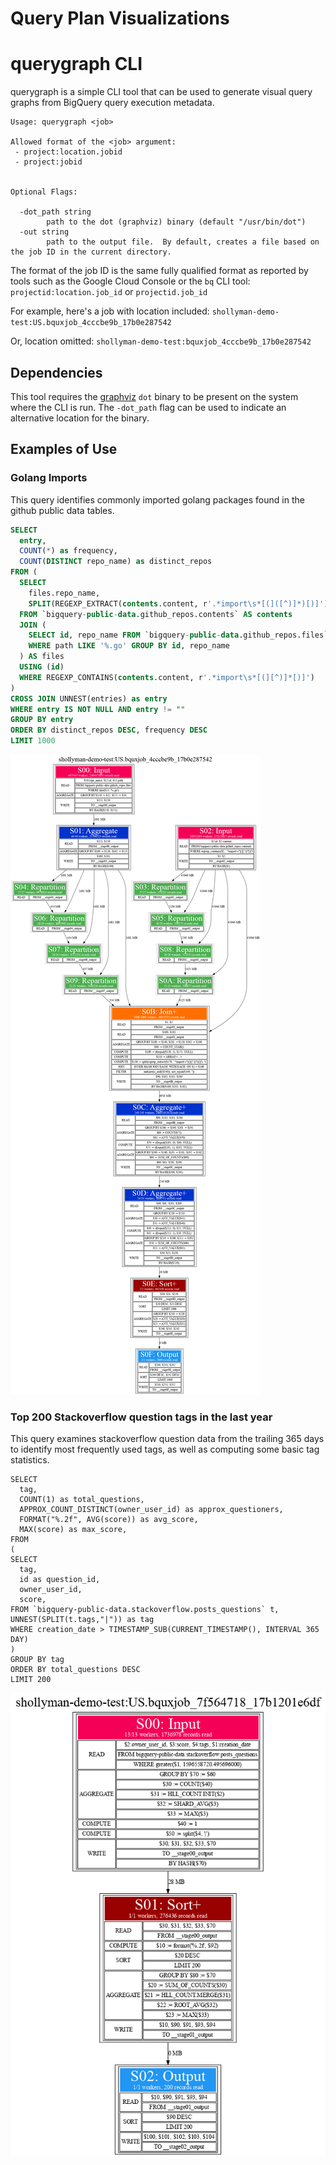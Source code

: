 # Query Plan Visualizations


# querygraph CLI

querygraph is a simple CLI tool that can be used to generate visual query graphs from BigQuery query
execution metadata.  

```
Usage: querygraph <job>

Allowed format of the <job> argument:
 - project:location.jobid
 - project:jobid


Optional Flags:

  -dot_path string
        path to the dot (graphviz) binary (default "/usr/bin/dot")
  -out string
        path to the output file.  By default, creates a file based on the job ID in the current directory.
```

The format of the job ID is the same fully qualified format as reported by tools such as the Google Cloud Console or the `bq` CLI tool:  `projectid:location.job_id` or `projectid.job_id`

For example, here's a job with location included:
`shollyman-demo-test:US.bquxjob_4cccbe9b_17b0e287542`

Or, location omitted:
`shollyman-demo-test:bquxjob_4cccbe9b_17b0e287542`

## Dependencies

This tool requires the [graphviz](https://graphviz.org/) `dot` binary to be present on the system where the CLI is run.  The `-dot_path` flag can be used to indicate an alternative location for the binary.

## Examples of Use

### Golang Imports
This query identifies commonly imported golang packages found in the github public data tables.
```sql
SELECT
  entry,
  COUNT(*) as frequency,
  COUNT(DISTINCT repo_name) as distinct_repos
FROM (
  SELECT
    files.repo_name,
    SPLIT(REGEXP_EXTRACT(contents.content, r'.*import\s*[(]([^)]*)[)]'), '\n') AS entries
  FROM `bigquery-public-data.github_repos.contents` AS contents
  JOIN (
    SELECT id, repo_name FROM `bigquery-public-data.github_repos.files`
    WHERE path LIKE '%.go' GROUP BY id, repo_name
  ) AS files
  USING (id)
  WHERE REGEXP_CONTAINS(contents.content, r'.*import\s*[(][^)]*[)]')
)
CROSS JOIN UNNEST(entries) as entry
WHERE entry IS NOT NULL AND entry != ""
GROUP BY entry
ORDER BY distinct_repos DESC, frequency DESC
LIMIT 1000
```

![Corresponding image of a specific query execution graph](./examples/shollyman-demo-test__US__bquxjob_4cccbe9b_17b0e287542.png)


### Top 200 Stackoverflow question tags in the last year

This query examines stackoverflow question data from the trailing 365 days to
identify most frequently used tags, as well as computing some basic tag statistics.
```
SELECT
  tag,
  COUNT(1) as total_questions,
  APPROX_COUNT_DISTINCT(owner_user_id) as approx_questioners,
  FORMAT("%.2f", AVG(score)) as avg_score,
  MAX(score) as max_score,
FROM
(
SELECT
  tag,
  id as question_id,
  owner_user_id,
  score,
FROM `bigquery-public-data.stackoverflow.posts_questions` t,
UNNEST(SPLIT(t.tags,"|")) as tag
WHERE creation_date > TIMESTAMP_SUB(CURRENT_TIMESTAMP(), INTERVAL 365 DAY)
)
GROUP BY tag
ORDER BY total_questions DESC 
LIMIT 200
```

![Corresponding image of a specific query execution graph](./examples/shollyman-demo-test__US__bquxjob_7f564718_17b1201e6df.png)